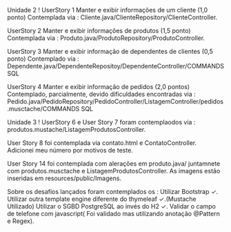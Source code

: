 Unidade 2 !
UserStory 1 Manter e exibir informações de um cliente (1,0 ponto)
Contemplada via : Cliente.java/ClienteRepository/ClienteController.

UserStory 2 Manter e exibir informações de produtos (1,5 ponto)
Contemplada via : Produto.java/ProdutoRepository/ProdutoController.

UserStory 3 Manter e exibir informação de dependentes de clientes (0,5 ponto)
Contemplado via : Dependente.java/DependenteRepositoy/DependenteController/COMMANDS SQL

UserStory 4 Manter e exibir informação de pedidos (2,0 pontos)
Contemplado, parcialmente, devido dificuldades encontradas via : Pedido.java/PedidoRepository/PedidoController/ListagemController/pedidos.musctache/COMMANDS SQL

Unidade 3 !
UserStory 6 e User Story 7 foram contemplaodos via : produtos.mustache/ListagemProdutosController.

User Story 8 foi contemplada via contato.html e ContatoController. Adicionei meu número por motivos de teste.

User Story 14 foi contemplada com alerações em produto.java/ juntamnete com produtos.musctache e ListagemProdutosController. As imagens estão inseridas em resources/public/Imagens.


Sobre os desafios lançados foram contemplados os :
Utilizar Bootstrap ✓.
Utilizar outra template engine diferente do thymeleaf  ✓.(Mustache Utilizado)
Utilizar o SGBD PostgreSQL ao invés do H2 ✓.
Validar o campo de telefone com javascript( Foi validado mas utilizando anotação @Pattern e Regex).
